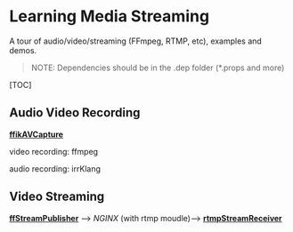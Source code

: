 # Learning Media Streaming

A tour of audio/video/streaming (FFmpeg, RTMP, etc), examples and demos.



> NOTE: Dependencies should be in the .dep folder (*.props and more)
>



[TOC]

## Audio Video Recording ##



[**ffikAVCapture**](./ffikAVCapture)

video recording: ffmpeg

audio recording: irrKlang



## Video Streaming ##

[**ffStreamPublisher**](./ffStreamPublisher) --> *NGINX* (with rtmp moudle)--> [**rtmpStreamReceiver**](./rtmpStreamReceiver)